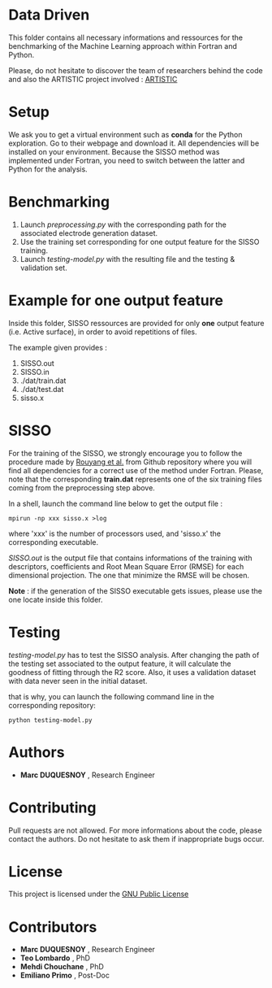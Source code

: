 Data Driven
========================================================

This folder contains all necessary
informations and ressources for the benchmarking of the Machine Learning
approach within Fortran and Python.

Please, do not hesitate to discover the team of researchers behind the code and also the ARTISTIC project
 involved : [ARTISTIC](https://www.u-picardie.fr/erc-artistic/?L=0)


Setup
========================================================
We ask you to get a virtual environment such as **conda** for the Python exploration.
Go to their webpage and download it. All dependencies will be
installed on your environment.
Because the SISSO method was implemented under Fortran, you need to switch 
between the latter and Python for the analysis.

Benchmarking
=========================================================
1. Launch _preprocessing.py_ with the corresponding path for the associated electrode generation
 dataset.
2. Use the training set corresponding for one output feature for the SISSO
training.
3. Launch _testing-model.py_ with the resulting file and the testing &
 validation set.

Example for one output feature
========================================================

Inside this folder, SISSO ressources are provided for only **one** output feature
(i.e. Active surface), in order to avoid repetitions of files.

The example given provides :
1. SISSO.out
2. SISSO.in
2. ./dat/train.dat
3. ./dat/test.dat
4. sisso.x

SISSO
========================================================

For the training of the SISSO, we strongly encourage you to follow the 
procedure made by [Rouyang et al.](https://github.com/rouyang2017/SISSO) from Github
repository where you will find all dependencies for a correct use of the method under Fortran.
Please, note that the corresponding **train.dat** represents one of the 
six training files coming from the preprocessing step above.

In a shell, launch the command line below to get the output file :
```shell script
mpirun -np xxx sisso.x >log
```
 
where 'xxx' is the number of processors used, and 'sisso.x' the corresponding
executable.

_SISSO.out_ is the output file that contains informations of the training with
descriptors, coefficients and Root Mean Square Error (RMSE) for each dimensional projection. The one that
minimize the RMSE will be chosen.

**Note** : if the generation of the SISSO executable gets issues, please use the one
locate inside this folder. 

Testing
========================================================
_testing-model.py_ has to test the SISSO analysis.
After changing the path of the testing set associated to the output
feature, it will calculate the goodness of fitting through the R2 score.
Also, it uses a validation dataset with data never seen in the initial dataset.

that is why, you can launch the following command line in the corresponding
 repository:
```shell script
python testing-model.py
```


 Authors
 ========================================================
  - **Marc DUQUESNOY** , Research Engineer
  
 Contributing 
========================================================

Pull requests are not allowed. For more informations about the code, please
 contact the authors.
 Do not hesitate to ask them if inappropriate bugs occur.
 
 
 License
========================================================

This project is licensed under the [GNU Public License](https://www.gnu.org/licenses/gpl-3.0.en.html)

Contributors
========================================================
- **Marc DUQUESNOY** , Research Engineer
- **Teo Lombardo** , PhD 
- **Mehdi Chouchane** , PhD
- **Emiliano Primo** , Post-Doc
